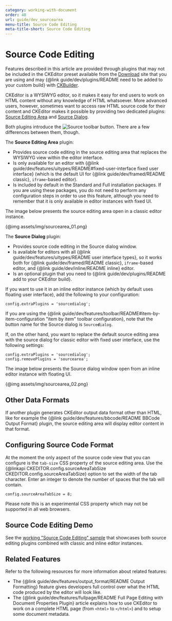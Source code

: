 ```yaml
---
category: working-with-document
order: 40
url: guide/dev_sourcearea
menu-title: Source Code Editing
meta-title-short: Source Code Editing
---
```

<!--
Copyright (c) 2003-2017, CKSource - Frederico Knabben. All rights reserved.
For licensing, see LICENSE.md.
-->

# Source Code Editing

<info-box info=""> Features described in this article are provided through plugins that may not be included in the CKEditor preset available from the <a href="https://ckeditor.com/ckeditor-4/download/">Download</a> site that you are using and may {@link guide/dev/plugins/README need to be added to your custom build} with <a href="https://ckeditor.com/cke4/builder">CKBuilder</a>.
</info-box>

CKEditor is a WYSIWYG editor, so it makes it easy for end users to work on HTML content without any knowledge of HTML whatsoever. More advanced users, however, sometimes want to access raw HTML source code for their content and CKEditor makes it possible by providing two dedicated plugins: [Source Editing Area](https://ckeditor.com/cke4/addon/sourcearea) and [Source Dialog](https://ckeditor.com/cke4/addon/sourcedialog).

Both plugins introduce the <img class="inline" src="%BASE_PATH%/assets/img/sourcearea_03.png" alt="Source" title="Source"> toolbar button. There are a few differences between them, though.

The **Source Editing Area** plugin:

* Provides source code editing in the source editing area that replaces the WYSIWYG view within the editor interface.
* Is only available for an editor with {@link guide/dev/features/uitypes/README#fixed-user-interface fixed user interface} (which is the default UI for {@link guide/dev/framed/README classic}, `iframe`-based editor).
* Is included by default in the Standard and Full installation packages. If you are using these packages, you do not need to perform any configuration steps in order to use this feature, although you need to remember that it is only available in editor instances with fixed UI.

The image below presents the source editing area open in a classic editor instance.

{@img assets/img/sourcearea_01.png}

The **Source Dialog** plugin:

* Provides source code editing in the Source dialog window.
* Is available for editors with all {@link guide/dev/features/uitypes/README user interface types}, so it works both for {@link guide/dev/framed/README classic}, `iframe`-based editor, and {@link guide/dev/inline/README inline} editor.
* Is an optional plugin that you need to {@link guide/dev/plugins/README add to your CKEditor build}.

If you want to use it in an inline editor instance (which by default uses floating user interface), add the following to your configuration:

	config.extraPlugins = 'sourcedialog';

<info-box hint="">If you are using the {@link guide/dev/features/toolbar/README#item-by-item-configuration "item by item" toolbar configuration}, note that the button name for the Source dialog is <code>Source<b>d</b>ialog</code>.</info-box>

If, on the other hand, you want to replace the default source editing area with the source dialog for classic editor with fixed user interface, use the following settings:

	config.extraPlugins = 'sourcedialog';
	config.removePlugins = 'sourcearea';

The image below presents the Source dialog window open from an inline editor instance with floating UI.

{@img assets/img/sourcearea_02.png}

## Other Data Formats

If another plugin generates CKEditor output data format other than HTML, like for example the {@link guide/dev/features/bbcode/README BBCode Output Format} plugin, the source editing area will display editor content in that format.

## Configuring Source Code Format

At the moment the only aspect of the source code view that you can configure is the `tab-size` CSS property of the source editing area. Use the {@linkapi CKEDITOR.config.sourceAreaTabSize CKEDITOR.config.sourceAreaTabSize} option to set the width of the tab character. Enter an integer
to denote the number of spaces that the tab will contain.

	config.sourceAreaTabSize = 8;

Please note this is an experimental CSS property which may not be supported in all web browsers.

## Source Code Editing Demo

See the [working "Source Code Editing" sample](https://sdk.ckeditor.com/samples/sourcearea.html) that showcases both source editing plugins combined with classic and inline editor instances.

## Related Features

Refer to the following resources for more information about related features:

* The {@link guide/dev/features/output_format/README Output Formatting} feature gives developers full control over what the HTML code produced by the editor will look like.
* The {@link guide/dev/features/fullpage/README Full Page Editing with Document Properties Plugin} article explains how to use CKEditor to work on a complete HTML page (from `<html>` to `</html>`) and to setup some document metadata.
</img>